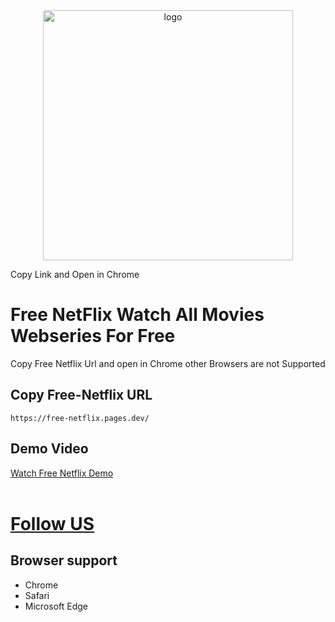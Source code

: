 <div align="center">
<img src="https://user-images.githubusercontent.com/99184393/211183762-03b6e9b4-9fcd-4874-a0e4-20cf00537c06.gif" alt="logo" width="400" height="auto" />
</div>


Copy Link and Open in Chrome


#  Free NetFlix Watch All Movies Webseries For Free

Copy Free Netflix Url and open in Chrome other Browsers are not Supported 

## Copy Free-Netflix URL

```
https://free-netflix.pages.dev/
```


## Demo Video

[Watch Free Netflix Demo](https://user-images.githubusercontent.com/113350806/235673608-e42280e8-6645-4b54-a686-f95d238f261f.png)
<br />
<br />


# [Follow US][Follow US]
## Browser support
[Follow US]:https://github.com/jitenderji1137
- Chrome
- Safari
- Microsoft Edge

